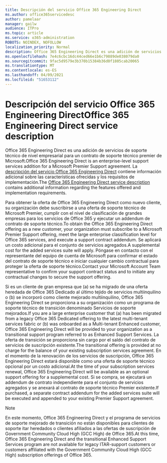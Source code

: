 ```yaml
---
title: Descripción del servicio Office 365 Engineering Direct
ms.author: office365servicedesc
author: pamelaar
manager: gailw
audience: ITPro
ms.topic: article
ms.service: o365-administration
ROBOTS: NOINDEX, NOFOLLOW
localization_priority: Normal
description: Office 365 Engineering Direct es una adición de servicios de soporte técnico de nivel empresarial para un contrato de soporte técnico premier de Microsoft. La descripción del servicio Office 365 Engineering Direct contiene información adicional sobre las características ofrecidas y los requisitos de implementación.
ms.openlocfilehash: 7e4c6cbc16dc44ced66e1b6c79889de038079da0
ms.sourcegitcommit: 9fac5d9579e3b370b15384b36d0f1805cab20065
ms.translationtype: MT
ms.contentlocale: es-ES
ms.lasthandoff: 04/09/2021
ms.locfileid: "51653112"
---
```

# <a name="office-365-engineering-direct-service-description"></a><span data-ttu-id="777cc-104">Descripción del servicio Office 365 Engineering Direct</span><span class="sxs-lookup"><span data-stu-id="777cc-104">Office 365 Engineering Direct service description</span></span>

<span data-ttu-id="777cc-105">Office 365 Engineering Direct es una adición de servicios de soporte técnico de nivel empresarial para un contrato de soporte técnico premier de Microsoft.</span><span class="sxs-lookup"><span data-stu-id="777cc-105">Office 365 Engineering Direct is an enterprise-level support services addition for a Microsoft Premier Support agreement.</span></span> <span data-ttu-id="777cc-106">La [descripción del servicio Office 365 Engineering Direct](https://github.com/MicrosoftDocs/OfficeDocs-O365ServiceDescriptions/blob/master/Office%20365%20Engineering%20Direct%20-%20Svc%20Desc%20(25mar2019).pdf) contiene información adicional sobre las características ofrecidas y los requisitos de implementación.</span><span class="sxs-lookup"><span data-stu-id="777cc-106">The [Office 365 Engineering Direct service description](https://github.com/MicrosoftDocs/OfficeDocs-O365ServiceDescriptions/blob/master/Office%20365%20Engineering%20Direct%20-%20Svc%20Desc%20(25mar2019).pdf) contains additional information regarding the features offered and implementation requirements.</span></span>

<span data-ttu-id="777cc-107">Para obtener la oferta de Office 365 Engineering Direct como nuevo cliente, su organización debe suscribirse a una oferta de soporte técnico de Microsoft Premier, cumplir con el nivel de clasificación de grandes empresas para los servicios de Office 365 y ejecutar un addendum de contrato de soporte técnico.</span><span class="sxs-lookup"><span data-stu-id="777cc-107">To obtain the Office 365 Engineering Direct offering as a new customer, your organization must subscribe to a Microsoft Premier Support offering, meet the large enterprise classification level for Office 365 services, and execute a support contract addendum.</span></span> <span data-ttu-id="777cc-108">Se aplicará un costo adicional para el conjunto de servicios agregados.</span><span class="sxs-lookup"><span data-stu-id="777cc-108">A supplemental cost for the added services suite will apply.</span></span> <span data-ttu-id="777cc-109">Póngase en contacto con el representante del equipo de cuenta de Microsoft para confirmar el estado del contrato de soporte técnico e iniciar cualquier cambio contractual para proteger la oferta de soporte técnico.</span><span class="sxs-lookup"><span data-stu-id="777cc-109">Contact your Microsoft Account Team representative to confirm your support contract status and to initiate any contractual changes to secure the support offering.</span></span> 

<span data-ttu-id="777cc-110">Si es un cliente de gran empresa que (a) se ha migrado de una oferta heredada de Office 365 Dedicado al último tejido de servicios multiinquilino o (b) se incorporó como cliente mejorado multiinquilino, Office 365 Engineering Direct se proporciona a su organización como un programa de soporte técnico de transición denominado Servicios de soporte mejorados.</span><span class="sxs-lookup"><span data-stu-id="777cc-110">If you are a large enterprise customer that (a) has been migrated from a legacy Office 365 Dedicated offering to the latest multi-tenant services fabric or (b) was onboarded as a Multi-tenant Enhanced customer, Office 365 Engineering Direct will be provided to your organization as a transitional support program referred to as Enhanced Support Services.</span></span> <span data-ttu-id="777cc-111">La oferta de transición se proporciona sin cargo por el saldo del contrato de servicios de suscripción existente.</span><span class="sxs-lookup"><span data-stu-id="777cc-111">The transitional offering is provided at no charge for the balance of your existing subscription services agreement.</span></span> <span data-ttu-id="777cc-112">En el momento de la renovación de los servicios de suscripción, Office 365 Engineering Direct estará disponible como una oferta de soporte técnico opcional por un costo adicional.</span><span class="sxs-lookup"><span data-stu-id="777cc-112">At the time of your subscription services renewal, Office 365 Engineering Direct will be available as an optional support offering for a supplemental cost.</span></span> <span data-ttu-id="777cc-113">Si se compra, se ejecutará un addendum de contrato independiente para el conjunto de servicios agregados y se anexará al contrato de soporte técnico Premier existente.</span><span class="sxs-lookup"><span data-stu-id="777cc-113">If purchased, a separate contract addendum for the added services suite will be executed and appended to your existing Premier Support agreement.</span></span>

> [!NOTE]
> <span data-ttu-id="777cc-114">En este momento, Office 365 Engineering Direct y el programa de servicios de soporte mejorado de transición no están disponibles para clientes de soporte itar heredados o clientes afiliados a las ofertas de suscripción de Government Community Cloud High (GCC High) de Office 365.</span><span class="sxs-lookup"><span data-stu-id="777cc-114">At this time, Office 365 Engineering Direct and the transitional Enhanced Support Services program are not available for legacy ITAR-support customers or customers affiliated with the Government Community Cloud High (GCC High) subscription offerings of Office 365.</span></span>
